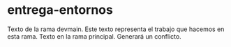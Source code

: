 # entrega-entornos
Texto de la rama devmain.
Este texto representa el trabajo que hacemos en esta rama.
Texto en la rama principal. Generará un conflicto.